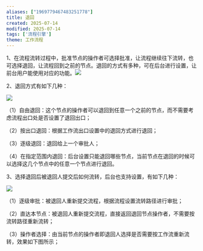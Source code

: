 ```yaml
---
aliases: ["1969779467483251778"]
title: 退回
created: 2025-07-14
modified: 2025-07-14
tags: ['流程引擎']
theme: 工作流程
---
```


1、在流程流转过程中，批准节点的操作者可选择批准，让流程继续往下流转，也可选择退回，让流程回到之前的节点。退回的方式有多种，可在后台进行设置，让前台用户能使用对应的功能。![](https://myhelpdoc.oss-cn-heyuan.aliyuncs.com/mdimages/518371a1d845621430b877b7bd121c8f.jpg)

2、退回方式有如下几种：

![](https://myhelpdoc.oss-cn-heyuan.aliyuncs.com/mdimages/3e222c010892292f7251df64c11f0670.jpg)

（1）自由退回：这个节点的操作者可以退回到任意一个之前的节点，而不需要考虑流程出口处是否设置了退回出口；

（2）按出口退回：根据工作流出口设置中的退回方式进行退回；

（3）逐级退回：退回给上一个审批人；

（4）在指定范围内退回：后台设置只能退回哪些节点，当前节点在退回的时候可以选择这几个节点中的任意一个节点进行退回。

3、选择退回后被退回人提交后如何流转，后台也支持设置，有如下几种：

![](https://myhelpdoc.oss-cn-heyuan.aliyuncs.com/mdimages/f5b43b6c9352fb14489cb27f252d7ec5.jpg)

（1）逐级审批：被退回人重新提交流程，根据流程设置流转路径进行审批；

（2）直达本节点：被退回人重新提交流程，直接返回退回节点操作者，不需要按流转路径重新流转；

（3）操作者选择：由当前节点的操作者即退回人选择是否需要按工作流重新流转，效果如下图所示；

